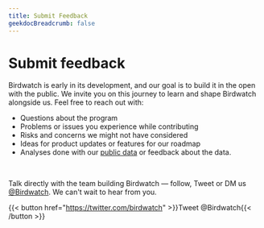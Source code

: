 ```yaml
---
title: Submit Feedback
geekdocBreadcrumb: false
---
```


# Submit feedback

Birdwatch is early in its development, and our goal is to build it in the open with the public. We invite you on this journey to learn and shape Birdwatch alongside us. Feel free to reach out with:

- Questions about the program
- Problems or issues you experience while contributing
- Risks and concerns we might not have considered
- Ideas for product updates or features for our roadmap
- Analyses done with our [public data](../../data) or feedback about the data.

<br>

Talk directly with the team building Birdwatch — follow, Tweet or DM us [@Birdwatch](https://twitter.com/birdwatch). We can't wait to hear from you.

{{< button href="https://twitter.com/birdwatch" >}}Tweet @Birdwatch{{< /button >}}
